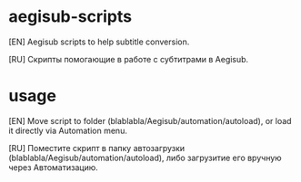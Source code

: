 # aegisub-scripts

[EN]
Aegisub scripts to help subtitle conversion.

[RU]
Скрипты помогающие в работе с субтитрами в Aegisub.


# usage

[EN]
Move script to folder (blablabla/Aegisub/automation/autoload), or load it directly via Automation menu.


[RU]
Поместите скрипт в папку автозагрузки (blablabla/Aegisub/automation/autoload), либо загрузитие его вручную через Автоматизацию.

